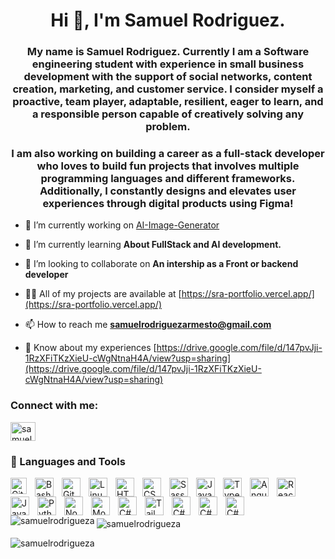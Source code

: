 <h1 align="center">Hi 👋, I'm Samuel Rodriguez.</h1>
<h3 align="center">My name is Samuel Rodriguez. Currently I am a Software engineering student with experience in small business development with the support of social networks, content creation, marketing, and customer service. I consider myself a proactive, team player, adaptable, resilient, eager to learn, and a responsible person capable of creatively solving any problem.</h3>
<h3 align="center">I am also working on building a career as a full-stack developer who loves to build fun projects that involves multiple programming languages and different frameworks. Additionally, I constantly designs and elevates user experiences through digital products using Figma!</h3>


- 🔭 I’m currently working on [AI-Image-Generator](https://github.com/samuelRodriguezA/SRA-AI-Image-Generator)

- 🌱 I’m currently learning **About FullStack and AI development.**

- 👯 I’m looking to collaborate on **An intership as a Front or backend developer**

- 👨‍💻 All of my projects are available at [https://sra-portfolio.vercel.app/](https://sra-portfolio.vercel.app/)

- 📫 How to reach me **samuelrodriguezarmesto@gmail.com**

- 📄 Know about my experiences [https://drive.google.com/file/d/147pvJji-1RzXFiTKzXieU-cWgNtnaH4A/view?usp=sharing](https://drive.google.com/file/d/147pvJji-1RzXFiTKzXieU-cWgNtnaH4A/view?usp=sharing)

<h3 align="left">Connect with me:</h3>
<p align="left">
<a href="https://linkedin.com/in/samuel-rodriguez-armesto" target="blank"><img align="center" src="https://raw.githubusercontent.com/rahuldkjain/github-profile-readme-generator/master/src/images/icons/Social/linked-in-alt.svg" alt="samuel-rodriguez-armesto" height="30" width="40" /></a>
</p>

### 🧰 Languages and Tools

<img align="left" alt="GitHub" width="26px" src="https://user-images.githubusercontent.com/3369400/139447912-e0f43f33-6d9f-45f8-be46-2df5bbc91289.png" style="padding-right:10px;" />
<img align="left" alt="Bash" width="30px" style="padding-right:10px;" src="https://cdn.jsdelivr.net/gh/devicons/devicon/icons/bash/bash-original.svg" />

<img align="left" alt="Git" width="30px" style="padding-right:10px;" src="https://cdn.jsdelivr.net/gh/devicons/devicon/icons/git/git-original.svg" />
<img align="left" alt="Linux" width="30px" style="padding-right:10px;" src="https://cdn.jsdelivr.net/gh/devicons/devicon/icons/linux/linux-original.svg" />
<img align="left" alt="HTML" width="30px" style="padding-right:10px;" src="https://cdn.jsdelivr.net/gh/devicons/devicon/icons/html5/html5-plain.svg" />
<img align="left" alt="CSS" width="30px" style="padding-right:10px;" src="https://cdn.jsdelivr.net/gh/devicons/devicon/icons/css3/css3-plain.svg" />
<img align="left" alt="Sass" width="30px" src="https://cdn.jsdelivr.net/gh/devicons/devicon/icons/sass/sass-original.svg" style="padding-right:10px;" />
<img align="left" alt="JavaScript" width="30px" style="padding-right:10px;" src="https://cdn.jsdelivr.net/gh/devicons/devicon/icons/javascript/javascript-plain.svg" />
<img align="left" alt="TypeScript" width="30px" style="padding-right:10px;" src="https://cdn.jsdelivr.net/gh/devicons/devicon/icons/typescript/typescript-plain.svg" />
<img align="left" alt="Angular" width="30px" style="padding-right:10px;" src="https://cdn.jsdelivr.net/gh/devicons/devicon/icons/angularjs/angularjs-plain.svg" />
<img align="left" alt="React" width="30px" style="padding-right:10px;" src="https://cdn.jsdelivr.net/gh/devicons/devicon/icons/react/react-original.svg" />
<img align="left" alt="Java" width="30px" style="padding-right:10px;" src="https://cdn.jsdelivr.net/gh/devicons/devicon/icons/java/java-original.svg"/>
<img align="left" alt="Python" width="30px" style="padding-right:10px;" src="https://cdn.jsdelivr.net/gh/devicons/devicon/icons/python/python-plain.svg" />
<img align="left" alt="NodeJS" width="30px" style="padding-right:10px;" src="https://cdn.jsdelivr.net/gh/devicons/devicon/icons/nodejs/nodejs-original.svg" />
<img align="left" alt="MongoDB" width="30px" src="https://cdn.jsdelivr.net/gh/devicons/devicon/icons/mongodb/mongodb-original.svg" style="padding-right:10px;" />
<img align="left" alt="C#" width="30px" style="padding-right:10px;" src="https://cdn.jsdelivr.net/gh/devicons/devicon/icons/csharp/csharp-original.svg" />
<img align="left" alt="TailWindCss" width="30px" style="padding-right:10px;" src="https://cdn.jsdelivr.net/gh/devicons/devicon/icons/tailwindcss/tailwindcss-plain.svg" />
<img align="left" alt="C#" width="30px" style="padding-right:10px;" src="https://cdn.jsdelivr.net/gh/devicons/devicon/icons/csharp/csharp-original.svg" />
<img align="left" alt="C#" width="30px" style="padding-right:10px;" src="https://cdn.jsdelivr.net/gh/devicons/devicon/icons/csharp/csharp-original.svg" />
<img align="left" alt="C#" width="30px" style="padding-right:10px;" src="https://cdn.jsdelivr.net/gh/devicons/devicon/icons/csharp/csharp-original.svg" />
<br />
<br />

<p><img align="left" src="https://github-readme-stats.vercel.app/api/top-langs?username=samuelrodrigueza&show_icons=true&locale=en&layout=compact" alt="samuelrodrigueza" /></p>

<p>&nbsp;<img align="center" src="https://github-readme-stats.vercel.app/api?username=samuelrodrigueza&show_icons=true&locale=en" alt="samuelrodrigueza" /></p>

<p><img align="center" src="https://github-readme-streak-stats.herokuapp.com/?user=samuelrodrigueza&" alt="samuelrodrigueza" /></p>
